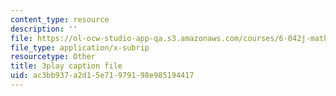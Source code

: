 ```yaml
---
content_type: resource
description: ''
file: https://ol-ocw-studio-app-qa.s3.amazonaws.com/courses/6-042j-mathematics-for-computer-science-spring-2015/ac3bb937a2d15e71979198e985194417_CAKSh3M0y8k.vtt
file_type: application/x-subrip
resourcetype: Other
title: 3play caption file
uid: ac3bb937-a2d1-5e71-9791-98e985194417
---
```

